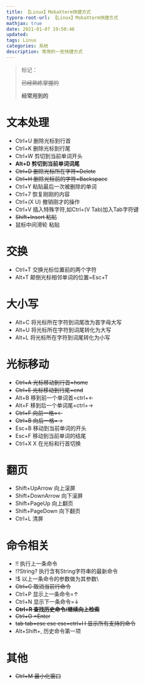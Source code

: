 ```yaml
---
title: 【Linux】MobaXterm快捷方式
typora-root-url: 【Linux】MobaXterm快捷方式
mathjax: true
date: 2021-01-07 19:50:46
updated:
tags: Linux
categories: 系统
description: 常用的一些快捷方式
---
```






> 标记：
>
> ~~已经熟练掌握的~~
>
> **经常用到的**

# 文本处理

- Ctrl+U   删除光标到行首
- Ctrl+K   删除光标到行尾
- Ctrl+W  剪切到当前单词开头
- **Alt+D   剪切到当前单词词尾**
- ~~Ctrl+D   删除光标所在字符=Delete~~
- ~~Ctrl+H   删除光标前的字符=Backspace~~
- Ctrl+Y   粘贴最后一次被删除的单词
- Ctrl+7   恢复刚刚的内容
- Ctrl+(X U)    撤销刚才的操作 
- Ctrl+V   插入特殊字符,如Ctrl+(V Tab)加入Tab字符键
- ~~Shift+Insert 粘贴~~
- 鼠标中间滑轮 粘贴

# 交换

- Ctrl+T   交换光标位置前的两个字符
- Alt+T   颠倒光标相邻单词的位置=Esc+T

# 大小写

- Alt+C   将光标所在字符到词尾改为首字母大写
- Alt+U   将光标所在字符到词尾转化为大写
- Alt+L    将光标所在字符到词尾转化为小写

# 光标移动

- ~~Ctrl+A   光标移动到行首=home~~
- ~~Ctrl+E   光标移动到行尾=end~~
- Alt+B   移到前一个单词首=ctrl+←
- Alt+F    移到后一个单词尾=ctrl+→
- ~~Ctrl+F   向前一格=←~~
- ~~Ctrl+B   向后一格=→~~
- Esc+B   移动到当前单词的开头
- Esc+F   移动到当前单词的结尾
- Ctrl+X X 在光标和行首切换

# 翻页

- Shift+UpArrow    向上滚屏
- Shift+DownArrow  向下滚屏
- Shift+PageUp 向上翻页
- Shift+PageDown  向下翻页
- Ctrl+L   清屏

# 命令相关

- !!       执行上一条命令
- !?String?     执行含有String字符串的最新命令
- !$      以上一条命令的参数做为其参数\
- ~~Ctrl+C   取消当前行命令~~
- Ctrl+P   显示上一条命令=↑
- Ctrl+N   显示下一条命令=↓
- ~~**Ctrl+R   查找历史命令/继续向上检索**~~
- ~~Ctrl+O   =Enter~~
- ~~tab tab=esc esc esc=ctrl+I I  显示所有支持的命令~~
- Alt+Shift+,   历史命令第一项

# 其他

- ~~Ctrl+M  最小化窗口~~